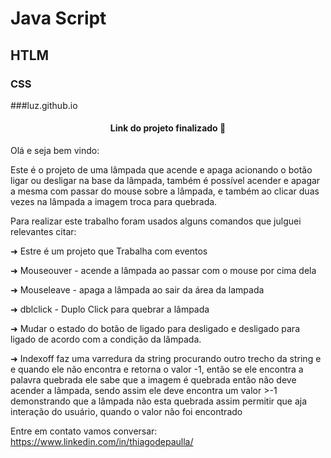 # Java Script
## HTLM
### CSS

###luz.github.io

<h4 align="center"> 

Link do projeto finalizado 	🚀 

</h4>







Olá e seja bem vindo:



Este é o projeto de uma lâmpada que acende e apaga acionando o botão ligar ou desligar na base da lâmpada, também é possível acender e apagar a mesma com passar do mouse sobre a lâmpada, e também ao clicar duas vezes na lâmpada a imagem troca para quebrada.



Para realizar este trabalho foram usados alguns comandos que julguei relevantes citar:

 

➜ Estre é um projeto que Trabalha com eventos

➜ Mouseouver - acende a lâmpada ao passar com o mouse por cima dela

➜ Mouseleave - apaga a lâmpada ao sair da área da lampada

➜ dblclick - Duplo Click para quebrar a lâmpada

➜ Mudar o estado do botão de ligado para desligado e desligado para ligado de acordo com a condição da lâmpada.

 

 

➜ Indexoff faz uma varredura da string procurando outro trecho da string e e quando ele não encontra e retorna o valor -1, então se ele encontra a palavra quebrada ele sabe que a imagem é quebrada então não deve acender a lâmpada, sendo assim ele deve encontra um valor >-1 demonstrando que a lâmpada não esta quebrada assim permitir que aja interação do usuário, quando o valor não foi encontrado


Entre em contato vamos conversar: https://www.linkedin.com/in/thiagodepaulla/

